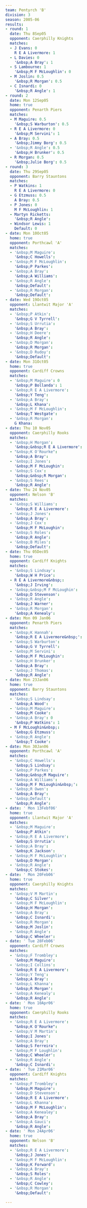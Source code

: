 ```yaml
---
team: Pentyrch 'B'
division: 3
season: 2005-06
results:
- round: 1
  date: Thu 8Sep05
  opponent: Caerphilly Knights
  matches:
  - J Evans: 0
    R E A Livermore: 1
  - L Davies: 0
    '&nbsp;A Bray': 1
  - S Lambourne: 1
    '&nbsp;M F McLoughlin': 0
  - M Joslin: 0.5
    '&nbsp;R Morgan': 0.5
  - C Isnardi: 0
    '&nbsp;R Angle': 1
- round: 2
  date: Mon 12Sep05
  home: true
  opponent: Penarth Piers
  matches:
  - M Maguire: 0.5
    '&nbsp;S Warburton': 0.5
  - R E A Livermore: 0
    '&nbsp;M Servini': 1
  - A Bray: 0.5
    '&nbsp;Jimmy Borg': 0.5
  - '&nbsp;R Angle': 0.5
    '&nbsp;H Brunker': 0.5
  - R Morgan: 0.5
    '&nbsp;Julie Borg': 0.5
- round: 3
  date: Thu 29Sep05
  opponent: Barry Stauntons
  matches:
  - P Watkins: 1
    R E A Livermore: 0
  - G Etzmuss: 0.5
    A Bray: 0.5
  - P Jones: 0
    M F McLoughlin: 1
  - Martyn Ricketts: 
    '&nbsp;R Angle': 
  - Windsor Lewis: 1
    Default: 0
- date: Mon 10Oct05
  home: true
  opponent: Porthcawl 'A'
  matches:
  - '&nbsp;M Maguire': 
    '&nbsp;C Howells': 
  - '&nbsp;M F McLoughlin': 
    '&nbsp;P Parkes': 
  - '&nbsp;A Bray': 
    '&nbsp;A Williams': 
  - '&nbsp;R Angle': 
    '&nbsp;Default': 
  - '&nbsp;R Morgan': 
    '&nbsp;Default': 
- date: Wed 19Oct05
  opponent: Llantwit Major 'A'
  matches:
  - '&nbsp;P Atkin': 
    '&nbsp;G V Tyrrell': 
  - '&nbsp;S Urrutia': 
    '&nbsp;A Bray': 
  - '&nbsp;H Deere': 
    '&nbsp;R Angle': 
  - '&nbsp;D Morgan': 
    '&nbsp;R Morgan': 
  - '&nbsp;D Rudoy': 
    '&nbsp;Default': 
- date: Mon 31Oct05
  home: true
  opponent: Cardiff Crowns
  matches:
  - '&nbsp;M Maguire': 0
    '&nbsp;P Bollanda': 1
  - '&nbsp;R E A Livermore': 
    '&nbsp;Y Teng': 
  - '&nbsp;A Bray': 
    '&nbsp;L Khana': 
  - '&nbsp;M F McLoughlin': 
    '&nbsp;T Westgate': 
  - '&nbsp;R Morgan': 
    G Khana: 
- date: Thu 10 Nov05
  opponent: Caerphilly Rooks
  matches:
  - '&nbsp;H Morgan': 
    '&nbsp;&nbsp;R E A Livermore': 
  - "&nbsp;K O'Rourke": 
    '&nbsp;A Bray': 
  - '&nbsp;I Jones': 
    '&nbsp;M F McLoughin': 
  - '&nbsp;S Cox': 
    '&nbsp;&nbsp;R Morgan': 
  - '&nbsp;S Rees': 
    '&nbsp;R Angle': 
- date: Thu 24 Nov05
  opponent: Nelson 'B'
  matches:
  - '&nbsp;S Williams': 
    '&nbsp;R E A Livermore': 
  - '&nbsp;J Jones': 
    '&nbsp;A Bray': 
  - '&nbsp;J Cox': 
    '&nbsp;M F McLoughin': 
  - '&nbsp;S Roles': 
    '&nbsp;R Angle': 
  - '&nbsp;B Miles': 
    '&nbsp;Default': 
- date: Thu 05Dec05
  home: true
  opponent: Cardiff Knights
  matches:
  - '&nbsp;S Lindsay': 
    '&nbsp;W H Price': 
  - R E A Livermore&nbsp;: 
    '&nbsp;J Irving': 
  - '&nbsp;&nbsp;M F McLoughin': 
    '&nbsp;D Stevenson': 
  - '&nbsp;R Angle': 
    '&nbsp;J Warner': 
  - '&nbsp;R Morgan': 
    '&nbsp;A Kenealy': 
- date: Mon 09 Jan06
  opponent: Penarth Piers
  matches:
  - '&nbsp;K Hannah': 
    '&nbsp;R E A Livermore&nbsp;': 
  - '&nbsp;S Warburton': 
    '&nbsp;G V Tyrrell': 
  - '&nbsp;M Servini': 
    '&nbsp;M F McLoughin': 
  - '&nbsp;H Brunker': 
    '&nbsp;A Bray': 
  - '&nbsp;J Thomas': 
    '&nbsp;R Angle': 
- date: Mon 23Jan06
  home: true
  opponent: Barry Stauntons
  matches:
  - '&nbsp;S Lindsay': 
    '&nbsp;A Wood': 
  - '&nbsp;M Maguire': 
    '&nbsp;M Cooke': 
  - '&nbsp;A Bray': 0
    '&nbsp;P Watkins': 1
  - M F McLoughin&nbsp;: 
    '&nbsp;G Etzmuss': 
  - '&nbsp;R Angle': 
    '&nbsp;T Cooke': 
- date: Mon 30Jan06
  opponent: Porthcawl 'A'
  matches:
  - '&nbsp;C Howells': 
    '&nbsp;S Lindsay': 
  - '&nbsp;P Parkes': 
    '&nbsp;&nbsp;M Maguire': 
  - '&nbsp;A Williams': 
    '&nbsp;M F McLoughin&nbsp;': 
  - '&nbsp;R Owen': 
    '&nbsp;A Bray': 
  - '&nbsp;Default': 
    '&nbsp;R Angle': 
- date: ' Mon 13Febf06'
  home: true
  opponent: Llantwit Major 'A'
  matches:
  - '&nbsp;M Maguire': 
    '&nbsp;P Atkin': 
  - '&nbsp;R E A Livermore': 
    '&nbsp;S Urrutia': 
  - '&nbsp;A Bray': 
    '&nbsp;K Jackson': 
  - '&nbsp;M F McLoughlin': 
    '&nbsp;D Morgan': 
  - '&nbsp;R Angle': 
    '&nbsp;C Stokes': 
- date: ' Mon 20Feb06'
  home: true
  opponent: Caerphilly Knights
  matches:
  - '&nbsp;V M Martin': 
    '&nbsp;C Silver': 
  - '&nbsp;M F McLoughlin': 
    '&nbsp;H Morgan': 
  - '&nbsp;A Bray': 
    '&nbsp;C Isnardi': 
  - '&nbsp;R Morgan': 
    '&nbsp;M Joslin': 
  - '&nbsp;R Angle': 
    '&nbsp;C Wheeler': 
- date: ' Tue 28Feb06'
  opponent: Cardiff Crowns
  matches:
  - '&nbsp;F Trombley': 
    '&nbsp;M Maguire': 
  - '&nbsp;I Collins': 
    '&nbsp;R E A Livermore': 
  - '&nbsp;Y Teng': 
    '&nbsp;A Bray': 
  - '&nbsp;L Khanna': 
    '&nbsp;R Morgan': 
  - '&nbsp;A Kenealy': 
    '&nbsp;R Angle': 
- date: ' Mon 10Apr06'
  home: true
  opponent: Caerphilly Rooks
  matches:
  - '&nbsp;R E A Livermore': 
    "&nbsp;K O'Rourke": 
  - '&nbsp;V M Martin': 
    '&nbsp;I Jones': 
  - '&nbsp;A Bray': 
    '&nbsp;S Ferreira': 
  - '&nbsp;M F Loughlin': 
    '&nbsp;C Wheeler': 
  - '&nbsp;R Angle': 
    '&nbsp;C Isnardi': 
- date: ' Tue 21Mar06'
  opponent: Cardiff Knights
  matches:
  - '&nbsp;F Trombley': 
    '&nbsp;M Maguire': 
  - '&nbsp;D Stevenson': 
    '&nbsp;R E A Livermore': 
  - '&nbsp;L Khanna': 
    '&nbsp;M F McLoughlin': 
  - '&nbsp;A Kenealey': 
    '&nbsp;A Bray': 
  - '&nbsp;A Gauci': 
    '&nbsp;R Angle': 
- date: ' Mon 24Apr06'
  home: true
  opponent: Nelson 'B'
  matches:
  - '&nbsp;R E A Livermore': 
    '&nbsp;J Jones': 
  - '&nbsp;M F McLoughlin': 
    '&nbsp;K Forward': 
  - '&nbsp;A Bray': 
    '&nbsp;S Roles': 
  - '&nbsp;R Angle': 
    '&nbsp;C Cowley': 
  - '&nbsp;R Morgan': 
    '&nbsp;Default': 

---
```

